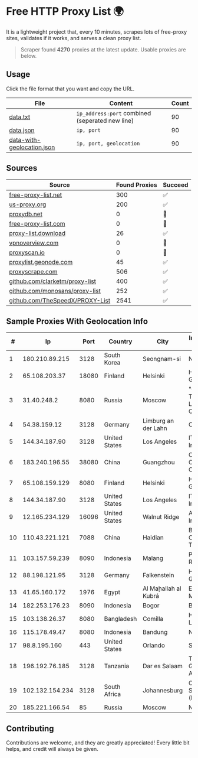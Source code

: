 
# Free HTTP Proxy List 🌍

It is a lightweight project that, every 10 minutes, scrapes lots of free-proxy sites, validates if it works, and serves a clean proxy list.


> Scraper found **4270** proxies at the latest update. Usable proxies are below.

## Usage

Click the file format that you want and copy the URL.


|File|Content|Count|
|----|-------|-----|
|[data.txt](https://raw.githubusercontent.com/themiralay/Proxy-List-World/master/data.txt)|`ip_address:port` combined (seperated new line)|90|
|[data.json](https://raw.githubusercontent.com/themiralay/Proxy-List-World/master/data.json)|`ip, port`|90|
|[data-with-geolocation.json](https://raw.githubusercontent.com/themiralay/Proxy-List-World/master/data-with-geolocation.json)|`ip, port, geolocation`|90|

## Sources

|Source|Found Proxies|Succeed|
|------|-------------|-------|
|[free-proxy-list.net](https://free-proxy-list.net)|300|✅|
|[us-proxy.org](https://www.us-proxy.org)|200|✅|
|[proxydb.net](http://proxydb.net)|0|🚫|
|[free-proxy-list.com](https://free-proxy-list.com/?page=&port=&type%5B%5D=http&type%5B%5D=https&up_time=0&search=Search)|0|🚫|
|[proxy-list.download](https://www.proxy-list.download/HTTP)|26|✅|
|[vpnoverview.com](https://vpnoverview.com/privacy/anonymous-browsing/free-proxy-servers)|0|🚫|
|[proxyscan.io](https://www.proxyscan.io)|0|🚫|
|[proxylist.geonode.com](https://proxylist.geonode.com/api/proxy-list?limit=300&page=1&sort_by=lastChecked&sort_type=desc&protocols=http,https)|45|✅|
|[proxyscrape.com](https://api.proxyscrape.com/v2/?request=displayproxies&protocol=http&timeout=10000&country=all&ssl=all&anonymity=all)|506|✅|
|[github.com/clarketm/proxy-list](https://raw.githubusercontent.com/clarketm/proxy-list/master/proxy-list-raw.txt)|400|✅|
|[github.com/monosans/proxy-list](https://raw.githubusercontent.com/monosans/proxy-list/main/proxies/http.txt)|252|✅|
|[github.com/TheSpeedX/PROXY-List](https://raw.githubusercontent.com/TheSpeedX/PROXY-List/master/http.txt)|2541|✅|


## Sample Proxies With Geolocation Info

|#|Ip|Port|Country|City|Internet Service Provider|
|-|--|----|-------|----|-------------------------|
|1|180.210.89.215|3128|South Korea|Seongnam-si|NHNCLOUD|
|2|65.108.203.37|18080|Finland|Helsinki|Hetzner Online GmbH|
|3|31.40.248.2|8080|Russia|Moscow|"Cloud Technologies" LLC trading as Cloud.ru|
|4|54.38.159.12|3128|Germany|Limburg an der Lahn|OVH SAS|
|5|144.34.187.90|3128|United States|Los Angeles|IT7 Networks Inc|
|6|183.240.196.55|38080|China|Guangzhou|China Mobile Communications Corporation|
|7|65.108.159.129|8080|Finland|Helsinki|Hetzner Online GmbH|
|8|144.34.187.90|3128|United States|Los Angeles|IT7 Networks Inc|
|9|12.165.234.129|16096|United States|Walnut Ridge|AT&T Services, Inc.|
|10|110.43.221.121|7088|China|Haidian|Beijing Kingsoft Cloud Internet Technology Co|
|11|103.157.59.239|8090|Indonesia|Malang|PT. Eka Mas Republik|
|12|88.198.121.95|3128|Germany|Falkenstein|Hetzner Online GmbH|
|13|41.65.160.172|1976|Egypt|Al Maḩallah al Kubrá|Etisalat Misr Mobile BB|
|14|182.253.176.23|8090|Indonesia|Bogor|BIZNET|
|15|103.138.26.37|8080|Bangladesh|Comilla|HelloTech Limited|
|16|115.178.49.47|8080|Indonesia|Bandung|NOC SIMAYA|
|17|98.8.195.160|443|United States|Orlando|Spectrum|
|18|196.192.76.185|3128|Tanzania|Dar es Salaam|Tanzania e-Government Agency|
|19|102.132.154.234|3128|South Africa|Johannesburg|Cool Ideas Service Provider (Pty) Ltd|
|20|185.221.166.54|85|Russia|Moscow|NetOne Rus JSC|



## Contributing

Contributions are welcome, and they are greatly appreciated! Every
little bit helps, and credit will always be given.

